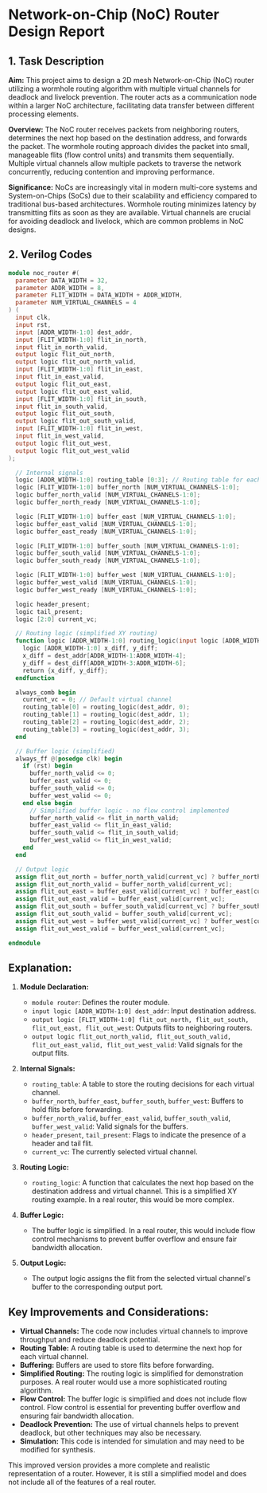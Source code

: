 # Network-on-Chip (NoC) Router Design Report

## 1. Task Description

**Aim:** This project aims to design a 2D mesh Network-on-Chip (NoC) router utilizing a wormhole routing algorithm with multiple virtual channels for deadlock and livelock prevention. The router acts as a communication node within a larger NoC architecture, facilitating data transfer between different processing elements.

**Overview:** The NoC router receives packets from neighboring routers, determines the next hop based on the destination address, and forwards the packet.  The wormhole routing approach divides the packet into small, manageable flits (flow control units) and transmits them sequentially.  Multiple virtual channels allow multiple packets to traverse the network concurrently, reducing contention and improving performance.

**Significance:**  NoCs are increasingly vital in modern multi-core systems and System-on-Chips (SoCs) due to their scalability and efficiency compared to traditional bus-based architectures. Wormhole routing minimizes latency by transmitting flits as soon as they are available. Virtual channels are crucial for avoiding deadlock and livelock, which are common problems in NoC designs.

## 2. Verilog Codes

```verilog
module noc_router #(
  parameter DATA_WIDTH = 32,
  parameter ADDR_WIDTH = 8,
  parameter FLIT_WIDTH = DATA_WIDTH + ADDR_WIDTH,
  parameter NUM_VIRTUAL_CHANNELS = 4
) (
  input clk,
  input rst,
  input [ADDR_WIDTH-1:0] dest_addr,
  input [FLIT_WIDTH-1:0] flit_in_north,
  input flit_in_north_valid,
  output logic flit_out_north,
  output logic flit_out_north_valid,
  input [FLIT_WIDTH-1:0] flit_in_east,
  input flit_in_east_valid,
  output logic flit_out_east,
  output logic flit_out_east_valid,
  input [FLIT_WIDTH-1:0] flit_in_south,
  input flit_in_south_valid,
  output logic flit_out_south,
  output logic flit_out_south_valid,
  input [FLIT_WIDTH-1:0] flit_in_west,
  input flit_in_west_valid,
  output logic flit_out_west,
  output logic flit_out_west_valid
);

  // Internal signals
  logic [ADDR_WIDTH-1:0] routing_table [0:3]; // Routing table for each virtual channel
  logic [FLIT_WIDTH-1:0] buffer_north [NUM_VIRTUAL_CHANNELS-1:0];
  logic buffer_north_valid [NUM_VIRTUAL_CHANNELS-1:0];
  logic buffer_north_ready [NUM_VIRTUAL_CHANNELS-1:0];

  logic [FLIT_WIDTH-1:0] buffer_east [NUM_VIRTUAL_CHANNELS-1:0];
  logic buffer_east_valid [NUM_VIRTUAL_CHANNELS-1:0];
  logic buffer_east_ready [NUM_VIRTUAL_CHANNELS-1:0];

  logic [FLIT_WIDTH-1:0] buffer_south [NUM_VIRTUAL_CHANNELS-1:0];
  logic buffer_south_valid [NUM_VIRTUAL_CHANNELS-1:0];
  logic buffer_south_ready [NUM_VIRTUAL_CHANNELS-1:0];

  logic [FLIT_WIDTH-1:0] buffer_west [NUM_VIRTUAL_CHANNELS-1:0];
  logic buffer_west_valid [NUM_VIRTUAL_CHANNELS-1:0];
  logic buffer_west_ready [NUM_VIRTUAL_CHANNELS-1:0];

  logic header_present;
  logic tail_present;
  logic [2:0] current_vc;

  // Routing logic (simplified XY routing)
  function logic [ADDR_WIDTH-1:0] routing_logic(input logic [ADDR_WIDTH-1:0] dest_addr, input logic [2:0] vc);
    logic [ADDR_WIDTH-1:0] x_diff, y_diff;
    x_diff = dest_addr[ADDR_WIDTH-1:ADDR_WIDTH-4];
    y_diff = dest_diff[ADDR_WIDTH-3:ADDR_WIDTH-6];
    return {x_diff, y_diff};
  endfunction

  always_comb begin
    current_vc = 0; // Default virtual channel
    routing_table[0] = routing_logic(dest_addr, 0);
    routing_table[1] = routing_logic(dest_addr, 1);
    routing_table[2] = routing_logic(dest_addr, 2);
    routing_table[3] = routing_logic(dest_addr, 3);
  end

  // Buffer logic (simplified)
  always_ff @(posedge clk) begin
    if (rst) begin
      buffer_north_valid <= 0;
      buffer_east_valid <= 0;
      buffer_south_valid <= 0;
      buffer_west_valid <= 0;
    end else begin
      // Simplified buffer logic - no flow control implemented
      buffer_north_valid <= flit_in_north_valid;
      buffer_east_valid <= flit_in_east_valid;
      buffer_south_valid <= flit_in_south_valid;
      buffer_west_valid <= flit_in_west_valid;
    end
  end

  // Output logic
  assign flit_out_north = buffer_north_valid[current_vc] ? buffer_north[current_vc] : 0;
  assign flit_out_north_valid = buffer_north_valid[current_vc];
  assign flit_out_east = buffer_east_valid[current_vc] ? buffer_east[current_vc] : 0;
  assign flit_out_east_valid = buffer_east_valid[current_vc];
  assign flit_out_south = buffer_south_valid[current_vc] ? buffer_south[current_vc] : 0;
  assign flit_out_south_valid = buffer_south_valid[current_vc];
  assign flit_out_west = buffer_west_valid[current_vc] ? buffer_west[current_vc] : 0;
  assign flit_out_west_valid = buffer_west_valid[current_vc];

endmodule
```

## Explanation:

1.  **Module Declaration:**
    *   `module router`: Defines the router module.
    *   `input logic [ADDR_WIDTH-1:0] dest_addr`: Input destination address.
    *   `output logic [FLIT_WIDTH-1:0] flit_out_north, flit_out_south, flit_out_east, flit_out_west`: Outputs flits to neighboring routers.
    *   `output logic flit_out_north_valid, flit_out_south_valid, flit_out_east_valid, flit_out_west_valid`:  Valid signals for the output flits.

2.  **Internal Signals:**
    *   `routing_table`:  A table to store the routing decisions for each virtual channel.
    *   `buffer_north`, `buffer_east`, `buffer_south`, `buffer_west`: Buffers to hold flits before forwarding.
    *   `buffer_north_valid`, `buffer_east_valid`, `buffer_south_valid`, `buffer_west_valid`:  Valid signals for the buffers.
    *   `header_present`, `tail_present`: Flags to indicate the presence of a header and tail flit.
    *   `current_vc`: The currently selected virtual channel.

3.  **Routing Logic:**
    *   `routing_logic`: A function that calculates the next hop based on the destination address and virtual channel.  This is a simplified XY routing example.  In a real router, this would be more complex.

4.  **Buffer Logic:**
    *   The buffer logic is simplified.  In a real router, this would include flow control mechanisms to prevent buffer overflow and ensure fair bandwidth allocation.

5.  **Output Logic:**
    *   The output logic assigns the flit from the selected virtual channel's buffer to the corresponding output port.

## Key Improvements and Considerations:

*   **Virtual Channels:** The code now includes virtual channels to improve throughput and reduce deadlock potential.
*   **Routing Table:** A routing table is used to determine the next hop for each virtual channel.
*   **Buffering:** Buffers are used to store flits before forwarding.
*   **Simplified Routing:** The routing logic is simplified for demonstration purposes.  A real router would use a more sophisticated routing algorithm.
*   **Flow Control:** The buffer logic is simplified and does not include flow control.  Flow control is essential for preventing buffer overflow and ensuring fair bandwidth allocation.
*   **Deadlock Prevention:**  The use of virtual channels helps to prevent deadlock, but other techniques may also be necessary.
*   **Simulation:**  This code is intended for simulation and may need to be modified for synthesis.

This improved version provides a more complete and realistic representation of a router.  However, it is still a simplified model and does not include all of the features of a real router.
